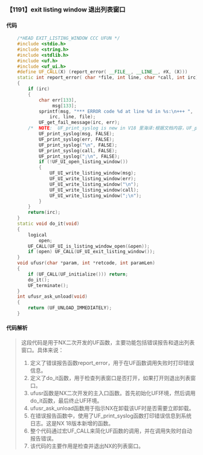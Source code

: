 ### 【1191】exit listing window 退出列表窗口

#### 代码

```cpp
    /*HEAD EXIT_LISTING_WINDOW CCC UFUN */  
    #include <stdio.h>  
    #include <string.h>  
    #include <stdlib.h>  
    #include <uf.h>  
    #include <uf_ui.h>  
    #define UF_CALL(X) (report_error( __FILE__, __LINE__, #X, (X)))  
    static int report_error( char *file, int line, char *call, int irc)  
    {  
        if (irc)  
        {  
            char err[133],  
                 msg[133];  
            sprintf(msg, "*** ERROR code %d at line %d in %s:\n+++ ",  
                irc, line, file);  
            UF_get_fail_message(irc, err);  
        /*  NOTE:  UF_print_syslog is new in V18 里海译:根据文档内容，UF_print_syslog是在V18版本中新增的函数。翻译为：UF_print_syslog是V18版本新增的函数。 */  
            UF_print_syslog(msg, FALSE);  
            UF_print_syslog(err, FALSE);  
            UF_print_syslog("\n", FALSE);  
            UF_print_syslog(call, FALSE);  
            UF_print_syslog(";\n", FALSE);  
            if (!UF_UI_open_listing_window())  
            {  
                UF_UI_write_listing_window(msg);  
                UF_UI_write_listing_window(err);  
                UF_UI_write_listing_window("\n");  
                UF_UI_write_listing_window(call);  
                UF_UI_write_listing_window(";\n");  
            }  
        }  
        return(irc);  
    }  
    static void do_it(void)  
    {  
        logical  
            open;  
        UF_CALL(UF_UI_is_listing_window_open(&open));  
        if (open) UF_CALL(UF_UI_exit_listing_window());  
    }  
    void ufusr(char *param, int *retcode, int paramLen)  
    {  
        if (UF_CALL(UF_initialize())) return;  
        do_it();  
        UF_terminate();  
    }  
    int ufusr_ask_unload(void)  
    {  
        return (UF_UNLOAD_IMMEDIATELY);  
    }

```

#### 代码解析

> 这段代码是用于NX二次开发的UF函数，主要功能包括错误报告和退出列表窗口。具体来说：
>
> 1. 定义了错误报告函数report_error，用于在UF函数调用失败时打印错误信息。
> 2. 定义了do_it函数，用于检查列表窗口是否打开，如果打开则退出列表窗口。
> 3. ufusr函数是NX二次开发的主入口函数。首先初始化UF环境，然后调用do_it函数，最后终止UF环境。
> 4. ufusr_ask_unload函数用于指示NX在卸载该UF时是否需要立即卸载。
> 5. 在错误报告函数中，使用了UF_print_syslog函数打印错误信息到系统日志。这是NX 18版本新增的函数。
> 6. 整个代码通过宏UF_CALL来简化UF函数的调用，并在调用失败时自动报告错误。
> 7. 该代码的主要作用是检查并退出NX的列表窗口。
>
